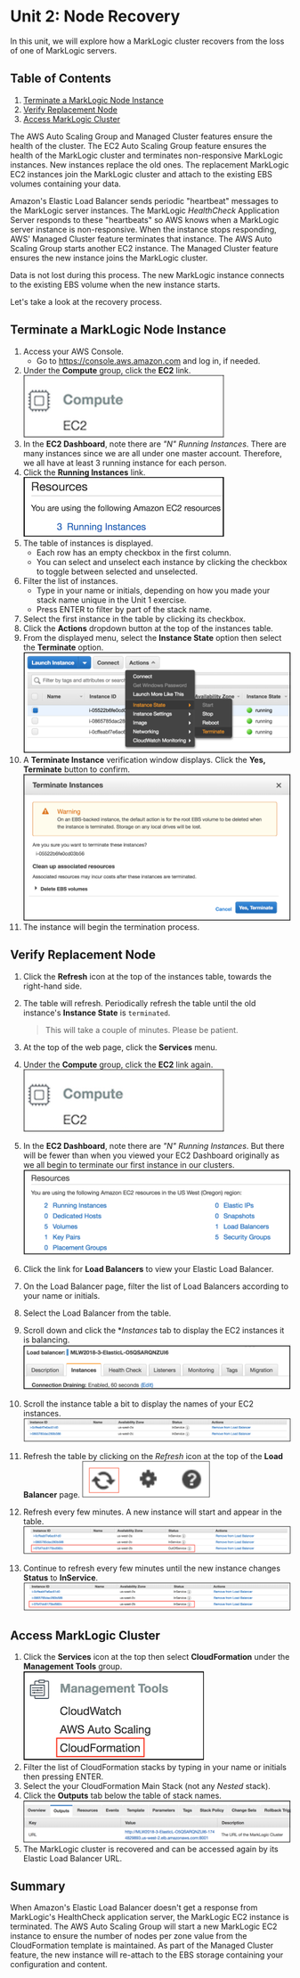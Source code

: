 # Unit 2: Node Recovery
In this unit, we will explore how a MarkLogic cluster recovers from the loss of one of MarkLogic servers. 

## Table of Contents

1. [Terminate a MarkLogic Node Instance](#terminate)
2. [Verify Replacement Node](#verify)
3. [Access MarkLogic Cluster](#access)

The AWS Auto Scaling Group and Managed Cluster features ensure the health of the cluster. The EC2 Auto Scaling Group feature ensures the health of the MarkLogic cluster and terminates non-responsive MarkLogic instances. New instances replace the old ones. The replacement MarkLogic EC2 instances join the MarkLogic cluster and attach to the existing EBS volumes containing your data.

Amazon's Elastic Load Balancer sends periodic "heartbeat" messages to the MarkLogic server instances. The MarkLogic *HealthCheck* Application Server responds to these "heartbeats" so AWS knows when a MarkLogic server instance is non-responsive. When the instance stops responding, AWS' Managed Cluster feature terminates that instance. The AWS Auto Scaling Group starts another EC2 instance. The Managed Cluster feature ensures the new instance joins the MarkLogic cluster.

Data is not lost during this process. The new MarkLogic instance connects to the existing EBS volume when the new instance starts.

Let's take a look at the recovery process.

<a name="terminate"></a>
## Terminate a MarkLogic Node Instance
1. Access your AWS Console.
	* Go to <https://console.aws.amazon.com> and log in, if needed.
2. Under the **Compute** group, click the **EC2** link.  
	![EC2 Menu](./images/1-EC2-menu.png)
3. In the **EC2 Dashboard**, note there are *"N" Running Instances*. There are many instances since we are all under one master account. Therefore, we all have at least 3 running instance for each person.
4. Click the **Running Instances** link.  
	![Number of Instances](./images/2-EC2-resources-instances-used.png)
5. The table of instances is displayed. 
	* Each row has an empty checkbox in the first column. 
	* You can select and unselect each instance by clicking the checkbox to toggle between selected and unselected.
6. Filter the list of instances.
	* Type in your name or initials, depending on how you made your stack name unique in the Unit 1 exercise.
	* Press ENTER to filter by part of the stack name. 
7. Select the first instance in the table by clicking its checkbox.
8. Click the **Actions** dropdown button at the top of the instances table.
9. From the displayed menu, select the **Instance State** option then select the **Terminate** option.  
	![Terminate Instance Menu](./images/3-terminate-instance.png)
10. A **Terminate Instance** verification window displays. Click the **Yes, Terminate** button to confirm.  
	![Verify Instance Termination Message](./images/4-warning-dialog.png)
11. The instance will begin the termination process.

<a name="verify"></a>
## Verify Replacement Node
1. Click the **Refresh** icon at the top of the instances table, towards the right-hand side. 
2. The table will refresh. Periodically refresh the table until the old instance's **Instance State** is `terminated`.  

	> This will take a couple of minutes. Please be patient.
	
3. At the top of the web page, click the **Services** menu.
4. Under the **Compute** group, click the **EC2** link again.  
	![EC2 Menu](./images/1-EC2-menu.png)
5. In the **EC2 Dashboard**, note there are *"N" Running Instances*. But there will be fewer than when you viewed your EC2 Dashboard originally as we all begin to terminate our first instance in our clusters.
	![EC2 Resources Used](./images/5-EC2-resources-used.png)
6. Click the link for **Load Balancers** to view your Elastic Load Balancer.
7. On the Load Balancer page, filter the list of Load Balancers according to your name or initials. 
8. Select the Load Balancer from the table.
8. Scroll down and click the **Instances* tab to display the EC2 instances it is balancing.
	![ELB Instances](./images/6-ELB-instances.png)
9. Scroll the instance table a bit to display the names of your EC2 instances.
	![Instance Name table](./images/7-ELB-instance-names.png)
10. Refresh the table by clicking on the *Refresh* icon at the top of the **Load Balancer** page.
	![](./images/refresh-table.png)
11. Refresh every few minutes. A new instance will start and appear in the table.
	![Instance Name table](./images/8-ELB-new-instance-outofservice.png)
11. Continue to refresh every few minutes until the new instance changes **Status** to **InService**.
	![Instance Name table](./images/9-ELB-new-instance-inservice.png)

<a name="access"></a>
## Access MarkLogic Cluster
1. Click the **Services** icon at the top then select **CloudFormation** under the **Management Tools** group.  
	![](./images/10-CF-menu.png)
2. Filter the list of CloudFormation stacks by typing in your name or initials then pressing ENTER.
3. Select the your CloudFormation Main Stack (not any *Nested* stack). 
4. Click the **Outputs** tab below the table of stack names.
	![](./images/12-CF-URL.png)
5. The MarkLogic cluster is recovered and can be accessed again by its Elastic Load Balancer URL.

## Summary
When Amazon's Elastic Load Balancer doesn't get a response from MarkLogic's HealthCheck application server, the MarkLogic EC2 instance is terminated. The AWS Auto Scaling Group will start a new MarkLogic EC2 instance to ensure the number of nodes per zone value from the CloudFormation template is maintained. As part of the Managed Cluster feature, the new instance will re-attach to the EBS storage containing your configuration and content.

